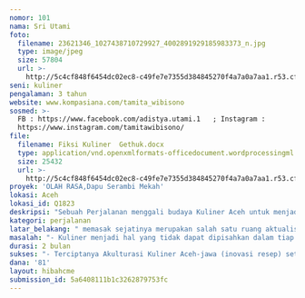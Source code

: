 ```yaml
---
nomor: 101
nama: Sri Utami
foto:
  filename: 23621346_1027438710729927_4002891929185983373_n.jpg
  type: image/jpeg
  size: 57804
  url: >-
    http://5c4cf848f6454dc02ec8-c49fe7e7355d384845270f4a7a0a7aa1.r53.cf2.rackcdn.com/431a0ba9-4e5f-4920-b6b8-729835fd7f3c/23621346_1027438710729927_4002891929185983373_n.jpg
seni: kuliner
pengalaman: 3 tahun
website: www.kompasiana.com/tamita_wibisono
sosmed: >-
  FB : https://www.facebook.com/adistya.utami.1   ; Instagram :
  https://www.instagram.com/tamitawibisono/
file:
  filename: Fiksi Kuliner  Gethuk.docx
  type: application/vnd.openxmlformats-officedocument.wordprocessingml.document
  size: 25432
  url: >-
    http://5c4cf848f6454dc02ec8-c49fe7e7355d384845270f4a7a0a7aa1.r53.cf2.rackcdn.com/39085b4b-a881-4058-963c-6584de859306/Fiksi%20Kuliner%20%20Gethuk.docx
proyek: 'OLAH RASA,Dapu Serambi Mekah'
lokasi: Aceh
lokasi_id: Q1823
deskripsi: "Sebuah Perjalanan menggali budaya Kuliner Aceh untuk menjadi inspirasi dalam memasak sekaligus berkarya dengan metode live in (tinggal di rumah warga)\r\nDari perjalanan yang rencananya saya lakukan nanti saya juga akan melakukan sharing budaya memasak beberapa menu masakan Jawa di dapur warga tempat saya menginap.\r\nDalam Perjalanan misi kuliner ini akan tercipta catatan-catatan kebudayaan khususnya yang terkait dengan kuliner dan perempuan Aceh\r\nTak hanya etnografi yang dilengkapi dengan aneka resep dan cerita dibalik sebuah masakan Aceh, Perjalanan ini akan menjadi inspirasi karya fiksi kuliner yang dapat diangkat dari cerita nyata yang saya temukan di Aceh sana. Tentu tulisan-tulisan tersebut akan terkumpul dan terkabar melalui Blog untuk selanjutnya dibukukan."
kategori: perjalanan
latar_belakang: " memasak sejatinya merupakan salah satu ruang aktualisasi perempuan. maraknya etalase kuliner yang menawarkan aneka menu siap saji dan kepraktisan menjadi tantangan bagi perempuan. Dilema, antara mempertahankan dapur sebagai ruang kreatifitas atau mengamini budaya konsumtif atas nama efisiensi . Akibatnya memasak sebagai proses olah rasa yang di dalamnya ada seni yang memadukan logika-rasa, menjadi kian sempit maknanya. Dunia kulinerpun hanya mengedepankan sisi industrialisasi . Dominasi resto yang menempatkan laki-laki sebagai Cheft kenamaan sementara perempuan hanya sebagai pelayan dan pemanis resto saja  membuat saya berfikir, dunia kuliner menjadi kapitalisasi pemodal laki-laki dengan memanfaatkan perempuan sebatas aset saja.\r\n\r\nlebih dari 3 tahun saya memasak untuk keluarga, kreatifitas terasah hingga dapat dijadikan sebagai inspirasi karya, cerita atupun ruang berbagi budaya. Beberapa menu nusantara saya pelajari dari daerah asalnya. Berawal dari ketertarikan mempelajari kuliner Nusantara inilah, tak lengkap rasanya jika belum menginjakkan jejak di Tanah Rencong, Aceh.\r\nSelama ini kuliner Aceh hanya berada  di kota-kota besar saja. Ditambah lagi rumors bahwa masakan Aceh menggunakan \"Bumbu dari surga\" yang berasal dari biji ganja, membuat saya ingin belajar  dan mencari inspirasi kuliner di sana. dari sekian Perbedaan budaya Jawa-Aceh , bisa tercipta akulturasi Kuliner.\r\n"
masalah: "- Kuliner menjadi hal yang tidak dapat dipisahkan dalam tiap perjalanan, sayangnya hal itu dimaknai sebagai proses konsumsi industri, tanpa berupaya   mendalami dan menilik sisi budaya dari segi proses, sejarah asalnya.\r\n- Kuliner Aceh dengan rumor bumbu dari surga\" (red: biji/daun ganja) menjadi khasanah budaya tersendiri dari sudut pandang yang berbeda meski tetap akan mengandung kontroversi\r\n- 1001 cerita nyata perempuan Aceh dalam memasak di dapur rumah mereka , menjadi inspirasi karya fiksi kuliner yang ditulis oleh perempuan dengan sudut pandang yang berbeda secara budaya bukan hanya secara nilai ekonomi, namun juga dari sisi Rasa Perempuan itu sendiri"
durasi: 2 bulan
sukses: "- Terciptanya Akulturasi Kuliner Aceh-jawa (inovasi resep) setelah mempelajari, mempraktekkan masakan Aceh bersama Perempuan Aceh yang menjadi mitra saya selama berada di Aceh\r\n- Tersosialisasinya beberapa menu masakan Jawa setelah saya melakukan demo masak di Aceh, sebagai pengetahuan dan variasi menu yang dapat disajikan di dapur masing-masing setelah selesai masa live in\r\n_ Terciptanya catatan tentang budaya Kuliner Aceh sebagai sebuah karya etnografi yang saya sebarluaskan melalui blog dan di bukukan \r\n-Terjadinya Kolaborasi dan Transformasi pengetahuan kuliner berdasarkan budaya lokal dari masing-masing daerah asal yang lebih mendalam"
dana: '81'
layout: hibahcme
submission_id: 5a6408111b1c3262879753fc
---
```


